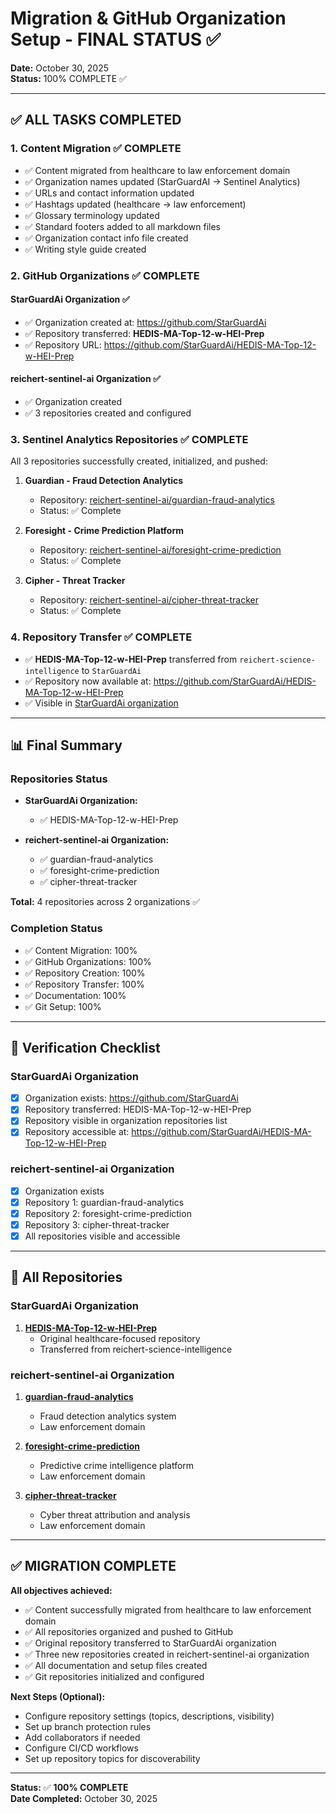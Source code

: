 # Migration & GitHub Organization Setup - FINAL STATUS ✅

**Date:** October 30, 2025  
**Status:** 100% COMPLETE ✅

---

## ✅ ALL TASKS COMPLETED

### 1. Content Migration ✅ COMPLETE
- ✅ Content migrated from healthcare to law enforcement domain
- ✅ Organization names updated (StarGuardAI → Sentinel Analytics)
- ✅ URLs and contact information updated
- ✅ Hashtags updated (healthcare → law enforcement)
- ✅ Glossary terminology updated
- ✅ Standard footers added to all markdown files
- ✅ Organization contact info file created
- ✅ Writing style guide created

### 2. GitHub Organizations ✅ COMPLETE

#### StarGuardAi Organization ✅
- ✅ Organization created at: https://github.com/StarGuardAi
- ✅ Repository transferred: **HEDIS-MA-Top-12-w-HEI-Prep**
- ✅ Repository URL: https://github.com/StarGuardAi/HEDIS-MA-Top-12-w-HEI-Prep

#### reichert-sentinel-ai Organization ✅
- ✅ Organization created
- ✅ 3 repositories created and configured

### 3. Sentinel Analytics Repositories ✅ COMPLETE

All 3 repositories successfully created, initialized, and pushed:

1. **Guardian - Fraud Detection Analytics**
   - Repository: [reichert-sentinel-ai/guardian-fraud-analytics](https://github.com/reichert-sentinel-ai/guardian-fraud-analytics)
   - Status: ✅ Complete

2. **Foresight - Crime Prediction Platform**
   - Repository: [reichert-sentinel-ai/foresight-crime-prediction](https://github.com/reichert-sentinel-ai/foresight-crime-prediction)
   - Status: ✅ Complete

3. **Cipher - Threat Tracker**
   - Repository: [reichert-sentinel-ai/cipher-threat-tracker](https://github.com/reichert-sentinel-ai/cipher-threat-tracker)
   - Status: ✅ Complete

### 4. Repository Transfer ✅ COMPLETE
- ✅ **HEDIS-MA-Top-12-w-HEI-Prep** transferred from `reichert-science-intelligence` to `StarGuardAi`
- ✅ Repository now available at: https://github.com/StarGuardAi/HEDIS-MA-Top-12-w-HEI-Prep
- ✅ Visible in [StarGuardAi organization](https://github.com/StarGuardAi)

---

## 📊 Final Summary

### Repositories Status
- **StarGuardAi Organization:**
  - ✅ HEDIS-MA-Top-12-w-HEI-Prep

- **reichert-sentinel-ai Organization:**
  - ✅ guardian-fraud-analytics
  - ✅ foresight-crime-prediction
  - ✅ cipher-threat-tracker

**Total:** 4 repositories across 2 organizations ✅

### Completion Status
- ✅ Content Migration: 100%
- ✅ GitHub Organizations: 100%
- ✅ Repository Creation: 100%
- ✅ Repository Transfer: 100%
- ✅ Documentation: 100%
- ✅ Git Setup: 100%

---

## 🎯 Verification Checklist

### StarGuardAi Organization
- [x] Organization exists: https://github.com/StarGuardAi
- [x] Repository transferred: HEDIS-MA-Top-12-w-HEI-Prep
- [x] Repository visible in organization repositories list
- [x] Repository accessible at: https://github.com/StarGuardAi/HEDIS-MA-Top-12-w-HEI-Prep

### reichert-sentinel-ai Organization
- [x] Organization exists
- [x] Repository 1: guardian-fraud-analytics
- [x] Repository 2: foresight-crime-prediction
- [x] Repository 3: cipher-threat-tracker
- [x] All repositories visible and accessible

---

## 📁 All Repositories

### StarGuardAi Organization
1. **[HEDIS-MA-Top-12-w-HEI-Prep](https://github.com/StarGuardAi/HEDIS-MA-Top-12-w-HEI-Prep)**
   - Original healthcare-focused repository
   - Transferred from reichert-science-intelligence

### reichert-sentinel-ai Organization
1. **[guardian-fraud-analytics](https://github.com/reichert-sentinel-ai/guardian-fraud-analytics)**
   - Fraud detection analytics system
   - Law enforcement domain

2. **[foresight-crime-prediction](https://github.com/reichert-sentinel-ai/foresight-crime-prediction)**
   - Predictive crime intelligence platform
   - Law enforcement domain

3. **[cipher-threat-tracker](https://github.com/reichert-sentinel-ai/cipher-threat-tracker)**
   - Cyber threat attribution and analysis
   - Law enforcement domain

---

## ✅ MIGRATION COMPLETE

**All objectives achieved:**
- ✅ Content successfully migrated from healthcare to law enforcement domain
- ✅ All repositories organized and pushed to GitHub
- ✅ Original repository transferred to StarGuardAi organization
- ✅ Three new repositories created in reichert-sentinel-ai organization
- ✅ All documentation and setup files created
- ✅ Git repositories initialized and configured

**Next Steps (Optional):**
- Configure repository settings (topics, descriptions, visibility)
- Set up branch protection rules
- Add collaborators if needed
- Configure CI/CD workflows
- Set up repository topics for discoverability

---

**Status:** ✅ **100% COMPLETE**  
**Date Completed:** October 30, 2025

